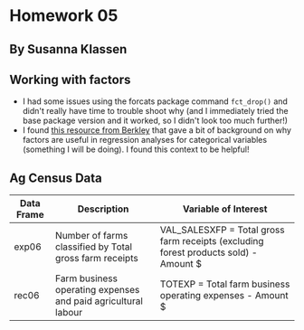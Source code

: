 # Homework 05
## By Susanna Klassen

## Working with factors

- I had some issues using the forcats package command ```fct_drop()``` and didn't really have time to trouble shoot why (and I immediately tried the base package version and it worked, so I didn't look too much further!)
- I found <a href="https://www.stat.berkeley.edu/classes/s133/factors.html">this resource from Berkley</a> that gave a bit of background on why factors are useful in regression analyses for categorical variables (something I will be doing). I found this context to be helpful!

## Ag Census Data

Data Frame | Description | Variable of Interest  
------------ | ------------- | ------------- 
exp06 | Number of farms classified by Total gross farm receipts | VAL_SALESXFP = Total gross farm receipts (excluding forest products sold) - Amount $
rec06 | Farm business operating expenses and paid agricultural labour | TOTEXP = Total farm business operating expenses - Amount $

